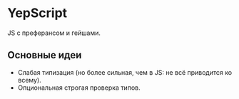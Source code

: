 # YepScript

JS с преферансом и гейшами.

## Основные идеи

* Слабая типизация (но более сильная, чем в JS: не всё приводится ко всему).
* Опциональная строгая проверка типов.

